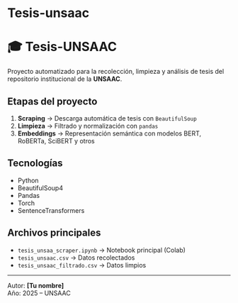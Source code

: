 # Tesis-unsaac
# 🎓 Tesis-UNSAAC

Proyecto automatizado para la recolección, limpieza y análisis de tesis del repositorio institucional de la **UNSAAC**.

## Etapas del proyecto
1. **Scraping** → Descarga automática de tesis con `BeautifulSoup`  
2. **Limpieza** → Filtrado y normalización con `pandas`  
3. **Embeddings** → Representación semántica con modelos BERT, RoBERTa, SciBERT y otros  

## Tecnologías
- Python
- BeautifulSoup4
- Pandas
- Torch
- SentenceTransformers

## Archivos principales
- `tesis_unsaa_scraper.ipynb` → Notebook principal (Colab)
- `tesis_unsaac.csv` → Datos recolectados
- `tesis_unsaac_filtrado.csv` → Datos limpios

---

Autor: **[Tu nombre]**  
Año: 2025 – UNSAAC
